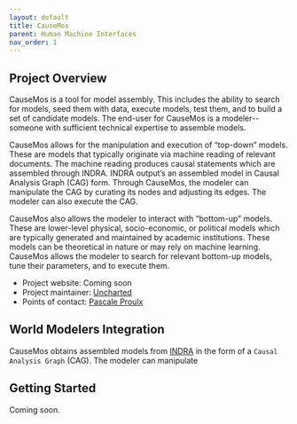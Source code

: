 ```yaml
---
layout: default
title: CauseMos
parent: Human Machine Interfaces
nav_order: 1
---
```


## Project Overview

CauseMos is a tool for model assembly. This includes the ability to search for models, seed them with data, execute models, test them, and to build a set of candidate models. The end-user for CauseMos is a modeler--someone with sufficient technical expertise to assemble models. 

CauseMos allows for the manipulation and execution of “top-down” models. These are models that typically originate via machine reading of relevant documents. The machine reading produces causal statements which are assembled through INDRA. INDRA output’s an assembled model in Causal Analysis Graph (CAG) form. Through CauseMos, the modeler can manipulate the CAG by curating its nodes and adjusting its edges. The modeler can also execute the CAG.

CauseMos also allows the modeler to interact with “bottom-up” models. These are lower-level physical, socio-economic, or political models which are typically generated and maintained by academic institutions. These models can be theoretical in nature or may rely on machine learning. CauseMos allows the modeler to search for relevant bottom-up models, tune their parameters, and to execute them.

* Project website: Coming soon
* Project maintainer: [Uncharted](https://uncharted.software/)
* Points of contact: [Pascale Proulx](mailto:pproulx@uncharted.software)

## World Modelers Integration

CauseMos obtains assembled models from [INDRA](http://indra.readthedocs.io/) in the form of a `Causal Analysis Graph` (CAG). The modeler can manipulate


## Getting Started

Coming soon.